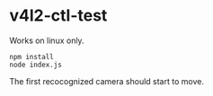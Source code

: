 # v4l2-ctl-test

Works on linux only.

```
npm install
node index.js
```

The first recocognized camera should start to move.